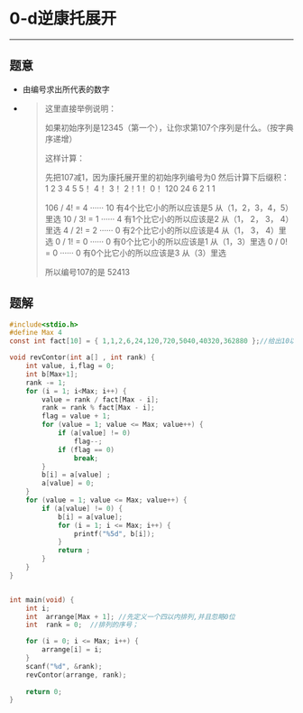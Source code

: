 # 0-d逆康托展开

---

## 题意

+ 由编号求出所代表的数字

+ > 这里直接举例说明：
  >
  > 如果初始序列是12345（第一个），让你求第107个序列是什么。（按字典序递增）
  >
  > 这样计算：
  >
  > 先把107减1，因为康托展开里的初始序列编号为0
  > 然后计算下后缀积：
  >   1      2      3    4    5
  >   5！  4！  3！ 2！1！ 0！
  > 120   24     6    2    1     1
  >
  > 106 /  4! = 4 ······ 10 有4个比它小的所以应该是5   从（1，2，3，4，5）里选
  > 10   /  3!  = 1 ······ 4  有1个比它小的所以应该是2   从（1， 2， 3， 4）里选
  >  4    /  2!  = 2 ······ 0  有2个比它小的所以应该是4   从（1， 3， 4）里选
  >  0    /  1!  = 0 ······ 0  有0个比它小的所以应该是1   从（1，3）里选
  >  0    /  0!  = 0 ······ 0  有0个比它小的所以应该是3   从（3）里选
  >
  > 所以编号107的是 52413
  > 

## 题解



~~~c
#include<stdio.h>
#define Max 4
const int fact[10] = { 1,1,2,6,24,120,720,5040,40320,362880 };//给出10以内的阶乘 

void revContor(int a[] , int rank) {
	int value, i,flag = 0;
	int b[Max+1];
	rank -= 1;
	for (i = 1; i<Max; i++) {
		value = rank / fact[Max - i];
		rank = rank % fact[Max - i];
		flag = value + 1;
		for (value = 1; value <= Max; value++) {
			if (a[value] != 0)
				flag--;
			if (flag == 0)
				break;
		}
		b[i] = a[value] ;
		a[value] = 0;
	}
	for (value = 1; value <= Max; value++) {
		if (a[value] != 0) {
			b[i] = a[value];
			for (i = 1; i <= Max; i++) {
				printf("%5d", b[i]);
			}
			return ;
		}
	}
}


int main(void) {
	int i;
	int  arrange[Max + 1]; //先定义一个四以内排列,并且忽略0位 
	int  rank = 0;  //排列的序号；

	for (i = 0; i <= Max; i++) {
		arrange[i] = i;
	}
	scanf("%d", &rank);
	revContor(arrange, rank);
	
	return 0;
}
~~~


